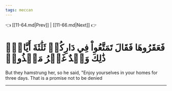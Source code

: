 ```yaml
---
tags: meccan
---
```


👈 [[11-64.md|Prev]] | [[11-66.md|Next]] 👉

# فَعَقَرُوهَا فَقَالَ تَمَتَّعُواْ فِي دَارِكُمۡ ثَلَٰثَةَ أَيَّامٖۖ ذَٰلِكَ وَعۡدٌ غَيۡرُ مَكۡذُوبٖ

But they hamstrung her, so he said, "Enjoy yourselves in your homes for three days. That is a promise not to be denied

---

